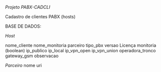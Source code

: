 *Projeto PABX-CADCLI*

Cadastro de clientes PABX (hosts)

BASE DE DADOS:

*Host*

nome_cliente
nome_monitoria
parceiro
tipo_pbx
versao
Licença
monitoria (boolean)
ip_publico
ip_local
ip_vpn_open
ip_vpn_union
operadora_tronco
gateway_gsm
observacao

*Parceiro*
nome
uri



